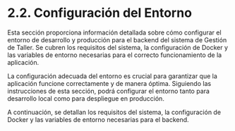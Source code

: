 ﻿# 2.2. Configuración del Entorno

Esta sección proporciona información detallada sobre cómo configurar el entorno de desarrollo y producción para el backend del sistema de Gestión de Taller. Se cubren los requisitos del sistema, la configuración de Docker y las variables de entorno necesarias para el correcto funcionamiento de la aplicación.

La configuración adecuada del entorno es crucial para garantizar que la aplicación funcione correctamente y de manera óptima. Siguiendo las instrucciones de esta sección, podrá configurar el entorno tanto para desarrollo local como para despliegue en producción.

A continuación, se detallan los requisitos del sistema, la configuración de Docker y las variables de entorno necesarias para el backend.
